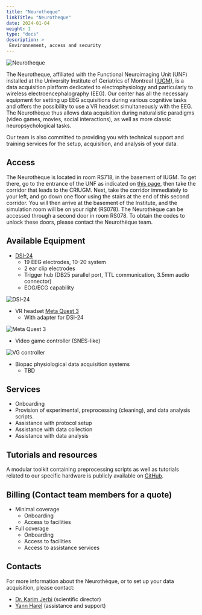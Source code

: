 ```yaml
---
title: "Neurotheque"
linkTitle: "Neurotheque"
date: 2024-01-04
weight: 1
type: "docs"
description: >
 Environnement, access and security
---
```


![Neurotheque](/images/documentation/neurotheque_banner.png)

The Neurotheque, affiliated with the Functional Neuroimaging Unit (UNF) installed at the University Institute of Geriatrics of Montreal ([IUGM](https://iugm.ca/)), is a data acquisition platform dedicated to electrophysiology and particularly to wireless electroencephalography (EEG). Our center has all the necessary equipment for setting up EEG acquisitions during various cognitive tasks and offers the possibility to use a VR headset simultaneously with the EEG. The Neurothèque thus allows data acquisition during naturalistic paradigms (video games, movies, social interactions), as well as more classic neuropsychological tasks.

Our team is also committed to providing you with technical support and training services for the setup, acquisition, and analysis of your data.

## Access

The Neurothèque is located in room RS718, in the basement of IUGM. To get there, go to the entrance of the UNF as indicated on [this page](https://unf-montreal.ca/documentation/facility/), then take the corridor that leads to the CRIUGM. Next, take the corridor immediately to your left, and go down one floor using the stairs at the end of this second corridor. You will then arrive at the basement of the Institute, and the simulation room will be on your right (RS078). The Neurothèque can be accessed through a second door in room RS078. To obtain the codes to unlock these doors, please contact the Neurothèque team.


## Available Equipment

* [DSI-24](https://wearablesensing.com/dsi-24/)
    - 19 EEG electrodes, 10-20 system
    - 2 ear clip electrodes
    - Trigger hub (DB25 parallel port, TTL communication, 3.5mm audio connector)
    - EOG/ECG capability


![DSI-24](/images/documentation/dsi24.jpeg)

* VR headset [Meta Quest 3](https://www.meta.com/ca/fr/quest/quest-3/)
    - With adapter for DSI-24


![Meta Quest 3](/images/documentation/quest3.jpg)

* Video game controller (SNES-like)


![VG controller](/images/documentation/vg_controllers.jpg)

* Biopac physiological data acquisition systems
    - TBD

## Services

- Onboarding
- Provision of experimental, preprocessing (cleaning), and data analysis scripts. 
- Assistance with protocol setup
- Assistance with data collection
- Assistance with data analysis

## Tutorials and resources

A modular toolkit containing preprocessing scripts as well as tutorials related to our specific hardware is publicly available on [GitHub](https://github.com/UNFmontreal/neurotheque_resources/tree/main).

## Billing (Contact team members for a quote)

- Minimal coverage
    - Onboarding
    - Access to facilities
- Full coverage
    - Onboarding
    - Access to facilities
    - Access to assistance services

## Contacts

For more information about the Neurothèque, or to set up your data acquisition, please contact:
- [Dr. Karim Jerbi](mailto:karim.jerbi.udem@gmail.com) (scientific director)
- [Yann Harel](mailto:yharel109@gmail.com) (assistance and support)
